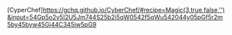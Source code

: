 [CyperChef]https://gchq.github.io/CyberChef/#recipe=Magic(3,true,false,'')&input=54Gp5o2v5I2U5Jm744S25b2i5qW0542f5qWu542044y05pGf5r2m5by45byw45Gj44C345iw5pG9

